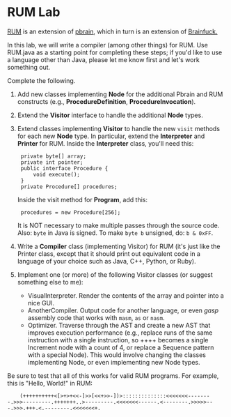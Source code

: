 # RUM Lab

[RUM](http://esolangs.org/wiki/RUM) is an extension of [pbrain](http://esolangs.org/wiki/Pbrain), which in turn is an extension of [Brainfuck.](http://esolangs.org/wiki/Brainfuck)

In this lab, we will write a compiler (among other things) for RUM. Use RUM.java as a starting point for completing these steps; if you'd like to use a language other than Java, please let me know first and let's work something out.

Complete the following.

1. Add new classes implementing **Node** for the additional Pbrain and RUM constructs (e.g., **ProcedureDefinition**, **ProcedureInvocation**).
2. Extend the **Visitor** interface to handle the additional **Node** types.
3. Extend classes implementing **Visitor** to handle the new `visit` methods for each new **Node** type. In particular, extend the **Interpreter** and **Printer** for RUM. Inside the **Interpreter** class, you'll need this:

        private byte[] array;
        private int pointer;
        public interface Procedure {
            void execute();
        }
        private Procedure[] procedures;

    Inside the visit method for **Program**, add this:

        procedures = new Procedure[256];

    It is NOT necessary to make multiple passes through the source code. Also: `byte` in Java is signed. To make `byte b` unsigned, do: `b & 0xFF`.

4. Write a **Compiler** class (implementing Visitor) for RUM (it's just like the Printer class, except that it should print out equivalent code in a language of your choice such as Java, C++, Python, or Ruby).
5. Implement one (or more) of the following Visitor classes (or suggest something else to me):

    * VisualInterpreter. Render the contents of the array and pointer into a nice GUI.
    * AnotherCompiler. Output code for another language, or even *gasp* assembly code that works with `masm`, `as` or `nasm`.
    * Optimizer. Traverse through the AST and create a new AST that improves execution performance (e.g., replace runs of the same instruction with a single instruction, so ++++ becomes a single Increment node with a count of 4, or replace a Sequence pattern with a special Node). This would involve changing the classes implementing Node, or even implementing new Node types.

Be sure to test that all of this works for valid RUM programs. For example, this is "Hello, World!" in RUM:

        (++++++++++<[>+>+<<-]>>[<<+>>-])>::::::::::::::<<<<<<<--------.>>>---------.+++++++..>---------.<<<<<<<------.<--------.>>>>>---.>>>.+++.<.--------.<<<<<<<+.
